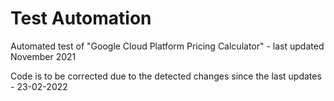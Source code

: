 # Test Automation

Automated test of "Google Cloud Platform Pricing Calculator" - last updated November 2021

Code is to be corrected due to the detected changes since the last updates - 23-02-2022
